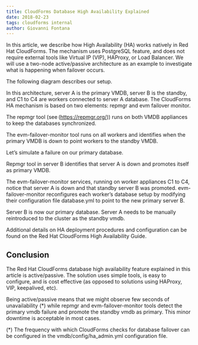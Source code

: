 ```yaml
---
title: CloudForms Database High Availability Explained 
date: 2018-02-23
tags: cloudforms internal
author: Giovanni Fontana
---
```


In this article, we describe how High Availability (HA) works natively in Red Hat CloudForms. The
mechanism uses PostgreSQL feature, and does not require external tools like Virtual IP (VIP),
HAProxy, or Load Balancer. We will use a two-node active/passive architecture as an example to
investigate what is happening when failover occurs.

The following diagram describes our setup.

In this architecture, server A is the primary VMDB, server B is the standby, and C1 to C4 are
workers connected to server A database. The CloudForms HA mechanism is based on two elements:
repmgr and evm failover monitor.

The repmgr tool (see (<https://repmgr.org/>)) runs on both VMDB appliances to keep the databases
synchronized.

The evm-failover-monitor tool runs on all workers and identifies when the primary VMDB is down to
point workers to the standby VMDB.

Let’s simulate a failure on our primary database.

Repmgr tool in server B identifies that server A is down and promotes itself as primary VMDB.

The evm-failover-monitor services, running on worker appliances C1 to C4, notice that server A is
down and that standby server B was promoted. evm-failover-monitor reconfigures each worker’s
database setup by modifying their configuration file database.yml to point to the new primary
server B.

Server B is now our primary database. Server A needs to be manually reintroduced to the cluster as
the standby vmdb.

Additional details on HA deployment procedures and configuration can be found on the Red Hat
CloudForms High Availability Guide.

## Conclusion ##

The Red Hat CloudForms database high availability feature explained in this article is
active/passive. The solution uses simple tools, is easy to configure, and is cost effective (as
opposed to solutions using HAProxy, VIP, keepalived, etc).

Being active/passive means that we might observe few seconds of unavailability (*) while repmgr and
evm-failover-monitor tools detect the primary vmdb failure and promote the standby vmdb as primary.
This minor downtime is acceptable in most cases.

(*) The frequency with which CloudForms checks for database failover can be configured in the
vmdb/config/ha_admin.yml configuration file.
